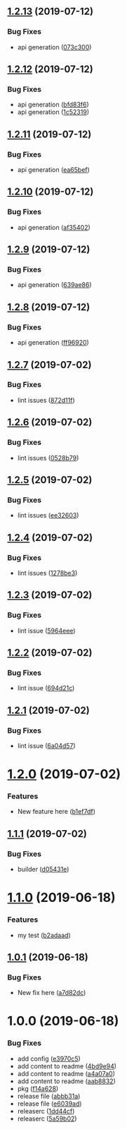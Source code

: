 ## [1.2.13](https://github.com/flovogt/test-lib/compare/v1.2.12...v1.2.13) (2019-07-12)


### Bug Fixes

* api generation ([073c300](https://github.com/flovogt/test-lib/commit/073c300))

## [1.2.12](https://github.com/flovogt/test-lib/compare/v1.2.11...v1.2.12) (2019-07-12)


### Bug Fixes

* api generation ([bfd83f6](https://github.com/flovogt/test-lib/commit/bfd83f6))
* api generation ([1c52319](https://github.com/flovogt/test-lib/commit/1c52319))

## [1.2.11](https://github.com/flovogt/test-lib/compare/v1.2.10...v1.2.11) (2019-07-12)


### Bug Fixes

* api generation ([ea65bef](https://github.com/flovogt/test-lib/commit/ea65bef))

## [1.2.10](https://github.com/flovogt/test-lib/compare/v1.2.9...v1.2.10) (2019-07-12)


### Bug Fixes

* api generation ([af35402](https://github.com/flovogt/test-lib/commit/af35402))

## [1.2.9](https://github.com/flovogt/test-lib/compare/v1.2.8...v1.2.9) (2019-07-12)


### Bug Fixes

* api generation ([639ae86](https://github.com/flovogt/test-lib/commit/639ae86))

## [1.2.8](https://github.com/flovogt/test-lib/compare/v1.2.7...v1.2.8) (2019-07-12)


### Bug Fixes

* api generation ([ff96920](https://github.com/flovogt/test-lib/commit/ff96920))

## [1.2.7](https://github.com/flovogt/test-lib/compare/v1.2.6...v1.2.7) (2019-07-02)


### Bug Fixes

* lint issues ([872d11f](https://github.com/flovogt/test-lib/commit/872d11f))

## [1.2.6](https://github.com/flovogt/test-lib/compare/v1.2.5...v1.2.6) (2019-07-02)


### Bug Fixes

* lint issues ([0528b79](https://github.com/flovogt/test-lib/commit/0528b79))

## [1.2.5](https://github.com/flovogt/test-lib/compare/v1.2.4...v1.2.5) (2019-07-02)


### Bug Fixes

* lint issues ([ee32603](https://github.com/flovogt/test-lib/commit/ee32603))

## [1.2.4](https://github.com/flovogt/test-lib/compare/v1.2.3...v1.2.4) (2019-07-02)


### Bug Fixes

* lint issues ([1278be3](https://github.com/flovogt/test-lib/commit/1278be3))

## [1.2.3](https://github.com/flovogt/test-lib/compare/v1.2.2...v1.2.3) (2019-07-02)


### Bug Fixes

* lint issue ([5964eee](https://github.com/flovogt/test-lib/commit/5964eee))

## [1.2.2](https://github.com/flovogt/test-lib/compare/v1.2.1...v1.2.2) (2019-07-02)


### Bug Fixes

* lint issue ([694d21c](https://github.com/flovogt/test-lib/commit/694d21c))

## [1.2.1](https://github.com/flovogt/test-lib/compare/v1.2.0...v1.2.1) (2019-07-02)


### Bug Fixes

* lint issue ([6a04d57](https://github.com/flovogt/test-lib/commit/6a04d57))

# [1.2.0](https://github.com/flovogt/test-lib/compare/v1.1.1...v1.2.0) (2019-07-02)


### Features

* New feature here ([b1ef7df](https://github.com/flovogt/test-lib/commit/b1ef7df))

## [1.1.1](https://github.com/flovogt/test-lib/compare/v1.1.0...v1.1.1) (2019-07-02)


### Bug Fixes

* builder ([d05431e](https://github.com/flovogt/test-lib/commit/d05431e))

# [1.1.0](https://github.com/flovogt/test-lib/compare/v1.0.1...v1.1.0) (2019-06-18)


### Features

* my test ([b2adaad](https://github.com/flovogt/test-lib/commit/b2adaad))

## [1.0.1](https://github.com/flovogt/test-lib/compare/v1.0.0...v1.0.1) (2019-06-18)


### Bug Fixes

* New fix here ([a7d82dc](https://github.com/flovogt/test-lib/commit/a7d82dc))

# 1.0.0 (2019-06-18)


### Bug Fixes

* add config ([e3970c5](https://github.com/flovogt/test-lib/commit/e3970c5))
* add content to readme ([4bd9e94](https://github.com/flovogt/test-lib/commit/4bd9e94))
* add content to readme ([a4a07a0](https://github.com/flovogt/test-lib/commit/a4a07a0))
* add content to readme ([aab8832](https://github.com/flovogt/test-lib/commit/aab8832))
* pkg ([f14a628](https://github.com/flovogt/test-lib/commit/f14a628))
* release file ([abbb31a](https://github.com/flovogt/test-lib/commit/abbb31a))
* release file ([e6039ad](https://github.com/flovogt/test-lib/commit/e6039ad))
* releaserc ([1dd44cf](https://github.com/flovogt/test-lib/commit/1dd44cf))
* releaserc ([5a59b02](https://github.com/flovogt/test-lib/commit/5a59b02))
